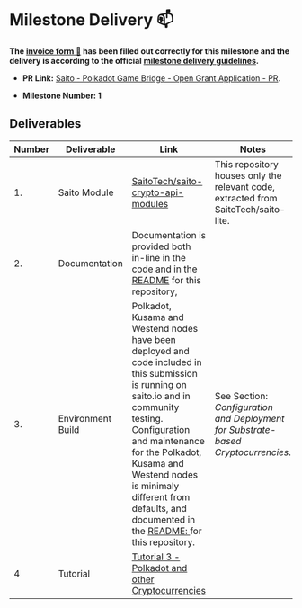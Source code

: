 # Milestone Delivery :mailbox:

**The [invoice form :pencil:](https://forms.gle/8Wx7nxtq8fKrsuEz8) has been filled out correctly for this milestone and the delivery is according to the official [milestone delivery guidelines](https://github.com/w3f/General-Grants-Program/blob/master/grants/milestone-deliverables-guidelines.md).**  

* **PR Link:** [Saito - Polkadot Game Bridge - Open Grant Application - PR](https://github.com/w3f/Open-Grants-Program/pull/73). 

* **Milestone Number: 1**
   
## Deliverables

| Number | Deliverable | Link | Notes |
| ------------- | ------------- | ------------- | ------------- |
| 1. | Saito Module | [SaitoTech/saito-crypto-api-modules](https://github.com/SaitoTech/saito-crypto-api-modules/commit/f8eb04e3059776d8b1cb300d682c681c00615643) | This repository houses only the relevant code, extracted from SaitoTech/saito-lite. |
| 2. | Documentation | Documentation is provided both in-line in the code and in the [README](https://github.com/SaitoTech/saito-crypto-api-modules#readme) for this repository, | |
| 3. | Environment Build | Polkadot, Kusama and Westend nodes have been deployed and code included in this submission is running on saito.io and in community testing. <br />Configuration and maintenance for the Polkadot, Kusama and Westend nodes is minimaly different from defaults, and documented in the [README: ](https://github.com/SaitoTech/saito-crypto-api-modules#readme) for this repository. | See Section:<br /> _Configuration and Deployment for Substrate-based Cryptocurrencies_. |
| 4 | Tutorial |[Tutorial 3 - Polkadot and other Cryptocurrencies](https://org.saito.tech/tutorial-3-polkadot-and-other-cryptocurrencies)| |

